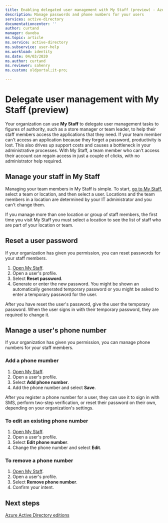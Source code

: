 ```yaml
---
title: Enabling delegated user management with My Staff (preview) - Azure AD | Microsoft Docs
description: Manage passwords and phone numbers for your users
services: active-directory
documentationcenter: ''
author: curtand
manager: daveba
ms.topic: article
ms.service: active-directory
ms.subservice: user-help
ms.workload: identity
ms.date: 04/03/2020
ms.author: curtand
ms.reviewer: sahenry
ms.custom: oldportal;it-pro;

---
```

# Delegate user management with My Staff (preview)

Your organization can use **My Staff** to delegate user management tasks to figures of authority, such as a store manager or team leader, to help their staff members access the applications that they need. If your team member can't access an application because they forget a password, productivity is lost. This also drives up support costs and causes a bottleneck in your administrative processes.  With My Staff, a team member who can't access their account can regain access in just a couple of clicks, with no administrator help required.

## Manage your staff in My Staff

Managing your team members in My Staff is simple. To start, [go to My Staff](https://aka.ms/mystaff), select a team or location, and then select a user. Locations and the team members in a location are determined by your IT administrator and you can't change them.

If you manage more than one location or group of staff members, the first time you visit My Staff you must select a location to see the list of staff who are part of your location or team.

## Reset a user password

If your organization has given you permission, you can reset passwords for your staff members.

1. [Open My Staff](https://aka.ms/mystaff).
1. Open a user's profile.
1. Select **Reset password**.
1. Generate or enter the new password. You might be shown an automatically generated temporary password or you might be asked to enter a temporary password for the user.

After you have reset the user's password, give the user the temporary password. When the user signs in with their temporary password, they are required to change it.

## Manage a user's phone number

If your organization has given you permission, you can manage phone numbers for your staff members.

### Add a phone mumber

1. [Open My Staff](https://aka.ms/mystaff).
1. Open a user's profile.
1. Select **Add phone number**.
1. Add the phone number and select **Save**.

After you register a phone number for a user, they can use it to sign in with SMS, perform two-step verification, or reset their password on their own, depending on your organization's settings.

### To edit an existing phone number

1. [Open My Staff](https://aka.ms/mystaff).
1. Open a user's profile.
1. Select **Edit phone number**.
1. Change the phone number and select **Edit**.

### To remove a phone number

1. [Open My Staff](https://aka.ms/mystaff).
1. Open a user's profile.
1. Select **Remove phone number**.
1. Confirm your intent.

## Next steps

[Azure Active Directory editions](../fundamentals/active-directory-whatis.md)
